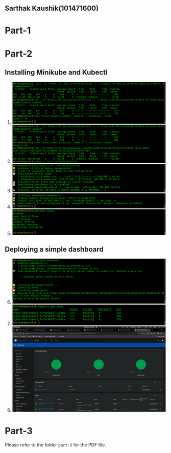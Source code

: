 Sarthak Kaushik(101471600)
---------------------------

Part-1
=======


Part-2
=======

Installing Minikube and Kubectl
--------------------------------

1. ![1.png](images/1.png)
2. ![2.png](images/2.png)
3. ![3.png](images/3.png)
4. ![4.png](images/4.png)
5. ![5.png](images/5.png)

Deploying a simple dashboard
-----------------------------

6. ![6.png](images/6.png)
7. ![7.png](images/7.png)
8. ![8.png](images/8.png)


Part-3
========

Please refer to the folder `part-3` for the PDF file.
